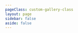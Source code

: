```yaml
---
pageClass: custom-gallery-class
layout: page
sidebar: false
aside: false
---
```


<script setup>
import { ref } from 'vue'
const data = ref({
    title: '链路加密机对称密钥管理系统',
    desc: 
    `
本系统是在Linux平台下开发的对称密钥管理系统，提供对称密钥的全生命周期管理功能。利用USBKEY生成的随机数作为 SM4 对称密钥，并采用SM2 算法加密下发至 IC卡中，确保加密机之间的密钥传输过程具备高度的安全性和可靠性。

技术栈：Linux、Shell、C/C++、Python、PySide6、SQLAlchemy、SQLite、PyQt-Fluent-Widgets等

● 负责系统的功能设计和编码实现，确保系统的高效运行。
● 设计并优化用户界面，构建符合现代审美的UI，提升系统的易用性和操作便捷性。
● 构建基于USBKey的随机数生成模块，确保SM4密钥的高安全生成。
● 实现SM2加密算法的高效封装，保障SM4密钥下发至IC卡过程的安全性。
● 利用Ctypes进行USBKey函数接口的重构，显著提升了接口调用响应速度，响应时间从2秒降低至0.5秒。
● 开发串口即时监听功能，实现读卡器与USBKey的自动识别和插拔响应，提升即插即用体验，设备识别速度提升60%。
● 编写Shell脚本，实现软件安装与环境配置自动化，提升系统部署效率。
    `,
    imgs: [
        '/gallery/encryptmachinemanager/KMS运行界面.png',
        '/gallery/encryptmachinemanager/KMS安装脚本运行.png',
        ]
} )
</script>

<Gallery :data="data" />
